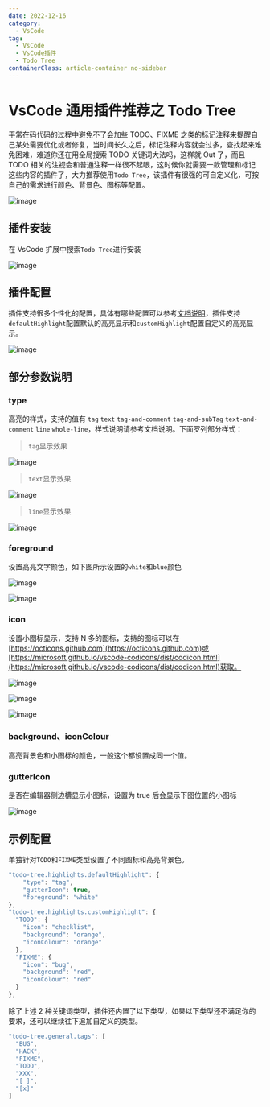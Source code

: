 ```yaml
---
date: 2022-12-16
category:
  - VsCode
tag:
  - VsCode
  - VsCode插件
  - Todo Tree
containerClass: article-container no-sidebar
---
```


# VsCode 通用插件推荐之 Todo Tree

平常在码代码的过程中避免不了会加些 TODO、FIXME 之类的标记注释来提醒自己某处需要优化或者修复，当时间长久之后，标记注释内容就会过多，查找起来难免困难，难道你还在用全局搜索 TODO 关键词大法吗，这样就 Out 了，而且 TODO 相关的注视会和普通注释一样很不起眼，这时候你就需要一款管理和标记这些内容的插件了，大力推荐使用`Todo Tree`，该插件有很强的可自定义化，可按自己的需求进行颜色、背景色、图标等配置。

<!-- more -->

![image](https://image.liubing.me/2022/12/16/6bb1a771a76d6.png)

## 插件安装

在 VsCode 扩展中搜索`Todo Tree`进行安装

![image](https://image.liubing.me/2022/12/15/fb1672fc32ac6.png)

## 插件配置

插件支持很多个性化的配置，具体有哪些配置可以参考[文档说明](https://marketplace.visualstudio.com/items?itemName=Gruntfuggly.todo-tree)，插件支持`defaultHighlight`配置默认的高亮显示和`customHighlight`配置自定义的高亮显示。

![image](https://image.liubing.me/2022/12/16/c4429c0ea2151.png)

## 部分参数说明

### type

高亮的样式，支持的值有 `tag` `text` `tag-and-comment` `tag-and-subTag` `text-and-comment` `line` `whole-line`，样式说明请参考文档说明。下面罗列部分样式：

> `tag`显示效果

![image](https://image.liubing.me/2022/12/16/8535ef81d78a4.png)

> `text`显示效果

![image](https://image.liubing.me/2022/12/16/da05499f47360.png)

> `line`显示效果

![image](https://image.liubing.me/2022/12/16/f1d19d5ecbf96.png)

### foreground

设置高亮文字颜色，如下图所示设置的`white`和`blue`颜色

![image](https://image.liubing.me/2022/12/16/8535ef81d78a4.png)

![image](https://image.liubing.me/2022/12/16/9dfe3a4ea2d5e.png)

### icon

设置小图标显示，支持 N 多的图标，支持的图标可以在[https://octicons.github.com](https://octicons.github.com)或[https://microsoft.github.io/vscode-codicons/dist/codicon.html](https://microsoft.github.io/vscode-codicons/dist/codicon.html)获取。

![image](https://image.liubing.me/2022/12/16/59e9b39d03bd1.png)

![image](https://image.liubing.me/2022/12/16/7ac8c105d42fb.png)

![image](https://image.liubing.me/2022/12/16/77c100527fc0d.png)

### background、iconColour

高亮背景色和小图标的颜色，一般这个都设置成同一个值。

### gutterIcon

是否在编辑器侧边槽显示小图标，设置为 true 后会显示下图位置的小图标

![image](https://image.liubing.me/2022/12/16/0cfd940feafbf.png)

## 示例配置

单独针对`TODO`和`FIXME`类型设置了不同图标和高亮背景色。

```js
"todo-tree.highlights.defaultHighlight": {
    "type": "tag",
    "gutterIcon": true,
    "foreground": "white"
},
"todo-tree.highlights.customHighlight": {
  "TODO": {
    "icon": "checklist",
    "background": "orange",
    "iconColour": "orange"
  },
  "FIXME": {
    "icon": "bug",
    "background": "red",
    "iconColour": "red"
  }
},
```

除了上述 2 种关键词类型，插件还内置了以下类型，如果以下类型还不满足你的要求，还可以继续往下追加自定义的类型。

```js
"todo-tree.general.tags": [
  "BUG",
  "HACK",
  "FIXME",
  "TODO",
  "XXX",
  "[ ]",
  "[x]"
]
```
